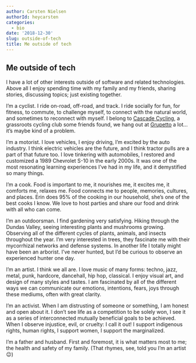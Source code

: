 ```yaml
---
author: Carsten Nielsen
authorId: heycarsten
categories:
  - bio
date: '2018-12-30'
slug: outside-of-tech
title: Me outside of tech
---
```


## Me outside of tech

I have a lot of other interests outside of software and related technologies. Above all I enjoy spending time with my family and my friends, sharing stories, discussing topics; just existing together.

I’m a cyclist. I ride on-road, off-road, and track. I ride socially for fun, for fitness, to commute, to challenge myself, to connect with the natural world, and sometimes to reconnect with myself. I belong to [Cascade Cycling](https://instagram.com/cascade_cycling), a grassroots cycling club some friends found, we hang out at [Grupetto](https://instagram.com/grupettolife) a lot… it’s maybe kind of a problem.

I’m a motorist. I love vehicles, I enjoy driving, I’m excited by the auto industry. I think electric vehicles are the future, and I think tractor pulls are a part of that future too. I love tinkering with automobiles, I restored and customized a 1989 Chevrolet S-10 in the early 2000s. It was one of the most resonating learning experiences I’ve had in my life, and it demystified so many things.

I’m a cook. Food is important to me, it nourishes me, it excites me, it comforts me, relaxes me. Food connects me to people, memories, cultures, and places. Erin does 95% of the cooking in our household, she’s one of the best cooks I know. We love to host parties and share our food and drink with all who can come.

I’m an outdoorsman. I find gardening very satisfying. Hiking through the Dundas Valley, seeing interesting plants and mushrooms growing. Observing all of the different cycles of plants, animals, and insects throughout the year. I’m very interested in trees, they fascinate me with their mycorrhizal networks and defense systems. In another life I totally might have been an arborist. I’ve never hunted, but I’d be curious to observe an experienced hunter one day.

I’m an artist. I think we all are. I love music of many forms: techno, jazz, metal, punk, hardcore, dancehall, hip hop, classical. I enjoy visual art, and design of many styles and tastes. I am fascinated by all of the different ways we can communicate our emotions, intentions, fears, joys through these mediums, often with great clarity.

I’m an activist. When I am distrusting of someone or something, I am honest and open about it. I don’t see life as a competition to be solely won, I see it as a series of interconnected mutually beneficial goals to be achieved. When I observe injustice, evil, or cruelty: I call it out! I support indigenous rights, human rights, I support women, I support the marginalized.

I’m a father and husband. First and foremost, it is what matters most to me; the health and safety of my family. (That rhymes, see, told you I’m an artist 😉)
